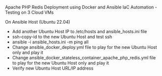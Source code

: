 Apache PHP Redis Deployment using Docker and Ansible IaC Automation - Testing on 3 Cloud VMs


On Ansible Host (Ubuntu 22.04)
- Add another Ubuntu Host IP to /etc/hosts and ansible_hosts.ini file
- ssh-copy-id to the new Ubuntu Host and test ssh
- ansible -i ansible_hosts.ini -m ping all
- Change ansible_docker_deploy.yml file to play for the new Ubuntu Host only and play it
- Change ansible_docker_stateless_container_apache_php_redis.yml file to play for the new Ubuntu Host only and play it
- Verify new Ubuntu Host URL/IP address

